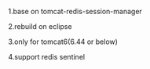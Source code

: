 
1.base on tomcat-redis-session-manager

2.rebuild on eclipse

3.only for tomcat6(6.44 or below)

4.support redis sentinel
